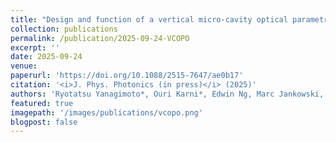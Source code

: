 ```yaml
---
title: "Design and function of a vertical micro-cavity optical parametric oscillator"
collection: publications
permalink: /publication/2025-09-24-VCOPO
excerpt: ''
date: 2025-09-24
venue: 
paperurl: 'https://doi.org/10.1088/2515-7647/ae0b17'
citation: '<i>J. Phys. Photonics (in press)</i> (2025)'
authors: 'Ryotatsu Yanagimoto*, Ouri Karni*, Edwin Ng, Marc Jankowski, Timothy P. Mckenna and Thibault Chervy'
featured: true
imagepath: '/images/publications/vcopo.png'
blogpost: false
---
```

